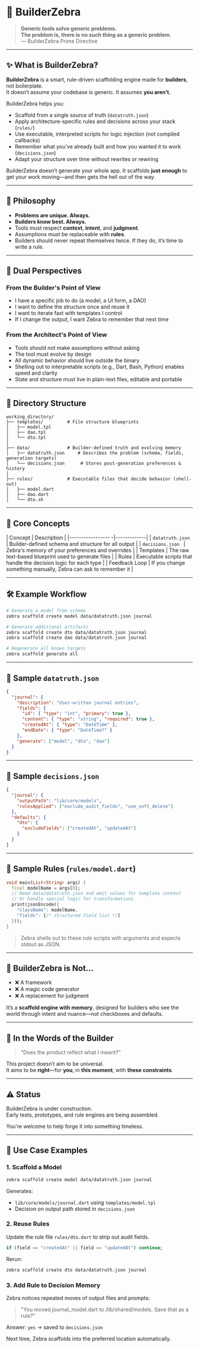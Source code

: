 # 🦓 BuilderZebra

> **Generic tools solve generic problems.**  
> **The problem is, there is no such thing as a generic problem.**  
> — BuilderZebra Prime Directive

---

## ✨ What is BuilderZebra?

**BuilderZebra** is a smart, rule-driven scaffolding engine made for **builders**, not boilerplate.  
It doesn’t assume your codebase is generic. It assumes **you aren’t.**

BuilderZebra helps you:

- Scaffold from a single source of truth (`datatruth.json`)
- Apply architecture-specific rules and decisions across your stack (`rules/`)
- Use executable, interpreted scripts for logic injection (not compiled callbacks)
- Remember what you’ve already built and how you wanted it to work (`decisions.json`)
- Adapt your structure over time without rewrites or rewiring

BuilderZebra doesn’t generate your whole app.
It scaffolds **just enough** to get your work moving—and then gets the hell out of the way.

---

## 🧠 Philosophy

- **Problems are unique. Always.**
- **Builders know best. Always.**
- Tools must respect **context**, **intent**, and **judgment**.
- Assumptions must be replaceable with **rules**.
- Builders should never repeat themselves twice. If they do, it’s time to write a rule.

---

## 🔄 Dual Perspectives

### From the **Builder's Point of View**
- I have a specific job to do (a model, a UI form, a DAO)
- I want to define the structure once and reuse it
- I want to iterate fast with templates I control
- If I change the output, I want Zebra to remember that next time

### From the **Architect's Point of View**
- Tools should not make assumptions without asking
- The tool must evolve by design
- All dynamic behavior should live outside the binary
- Shelling out to interpretable scripts (e.g., Dart, Bash, Python) enables speed and clarity
- State and structure must live in plain-text files, editable and portable

---

## 📂 Directory Structure

```plaintext
working_directory/
├── templates/         # File structure blueprints
│   ├── model.tpl
│   ├── dao.tpl
│   └── dto.tpl
│
├── data/              # Builder-defined truth and evolving memory
│   ├── datatruth.json     # Describes the problem (schema, fields, generation targets)
│   └── decisions.json      # Stores post-generation preferences & history
│
├── rules/             # Executable files that decide behavior (shell-out)
│   ├── model.dart
│   ├── dao.dart
│   └── dto.sh
```

---

## 🤜 Core Concepts

| Concept           | Description |
|----------------- -|-------------|
| `datatruth.json`  | Builder-defined schema and structure for all output |
| `decisions.json ` | Zebra's memory of your preferences and overrides |
| Templates         | The raw text-based blueprint used to generate files |
| Rules             | Executable scripts that handle the decision logic for each type |
| Feedback Loop     | If you change something manually, Zebra can ask to remember it |

---

## 🛠 Example Workflow

```sh
# Generate a model from schema
zebra scaffold create model data/datatruth.json journal

# Generate additional artifacts
zebra scaffold create dto data/datatruth.json journal
zebra scaffold create dao data/datatruth.json journal

# Regenerate all known targets
zebra scaffold generate all
```

---

## 🧾 Sample `datatruth.json`

```json
{
  "journal": {
    "description": "User-written journal entries",
    "fields": {
      "id": { "type": "int", "primary": true },
      "content": { "type": "string", "required": true },
      "createdAt": { "type": "DateTime" },
      "endDate": { "type": "DateTime?" }
    },
    "generate": ["model", "dto", "dao"]
  }
}
```

---

## 🔎 Sample `decisions.json`

```json
{
  "journal": {
    "outputPath": "lib/core/models",
    "rulesApplied": ["exclude_audit_fields", "use_soft_delete"]
  },
  "defaults": {
    "dto": {
      "excludeFields": ["createdAt", "updatedAt"]
    }
  }
}
```

---

## 🔧 Sample Rules (`rules/model.dart`)

```dart
void main(List<String> args) {
  final modelName = args[0];
  // Read data/datatruth.json and emit values for template context
  // Or handle special logic for transformations
  print(jsonEncode({
    "className": modelName,
    "fields": [/* structured field list */]
  }));
}
```

> Zebra shells out to these rule scripts with arguments and expects stdout as JSON.

---

## 🧱 BuilderZebra is Not...

- ❌ A framework
- ❌ A magic code generator
- ❌ A replacement for judgment

It’s a **scaffold engine with memory**, designed for builders who see the world through intent and nuance—not checkboxes and defaults.

---

## 💬 In the Words of the Builder

> “Does the product reflect what I meant?”

This project doesn’t aim to be universal.  
It aims to be **right**—for **you**, in **this moment**, with **these constraints**.

---

## ⚠️ Status

BuilderZebra is under construction.  
Early tests, prototypes, and rule engines are being assembled.

You're welcome to help forge it into something timeless.

---

## 📅 Use Case Examples

### 1. Scaffold a Model
```sh
zebra scaffold create model data/datatruth.json journal
```
Generates:
- `lib/core/models/journal.dart` using `templates/model.tpl`
- Decision on output path stored in `decisions.json`

### 2. Reuse Rules
Update the rule file `rules/dto.dart` to strip out audit fields.
```dart
if (field == "createdAt" || field == "updatedAt") continue;
```
Rerun:
```sh
zebra scaffold create dto data/datatruth.json journal
```

### 3. Add Rule to Decision Memory
Zebra notices repeated moves of output files and prompts:
> "You moved journal_model.dart to /lib/shared/models. Save that as a rule?"

Answer: `yes` → saved to `decisions.json`

Next time, Zebra scaffolds into the preferred location automatically.

